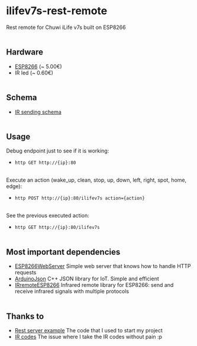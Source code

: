 # ilifev7s-rest-remote
Rest remote for Chuwi iLife v7s built on ESP8266<br><br>


## Hardware
- [ESP8266](https://www.amazon.it/versione-internet-sviluppo-wireless-Micropython/dp/B0791FJB62) (~ 5.00€)
- IR led (~ 0.60€)<br><br>


## Schema
- [IR sending schema](https://github.com/crankyoldgit/IRremoteESP8266/wiki#ir-sending)<br><br>


## Usage
Debug endpoint just to see if it is working:
- `http GET http://{ip}:80`<br><br>

Execute an action (wake_up, clean, stop, up, down, left, right, spot, home, edge):
- `http POST http://{ip}:80/ilifev7s action={action}`<br><br>

See the previous executed action:
- `http GET http://{ip}:80/ilifev7s`<br><br>


## Most important dependencies
- [ESP8266WebServer](https://github.com/esp8266/Arduino/tree/master/libraries/ESP8266WebServer) Simple web server that knows how to handle HTTP requests
- [ArduinoJson](https://github.com/bblanchon/ArduinoJson) C++ JSON library for IoT. Simple and efficient
- [IRremoteESP8266](https://github.com/crankyoldgit/IRremoteESP8266) Infrared remote library for ESP8266: send and receive infrared signals with multiple protocols<br><br>


## Thanks to
- [Rest server example](https://gist.github.com/mancusoa74/9450227d1251e0a527965e858cf6eebd#file-simplehttprest-ino) The code that I used to start my project
- [IR codes](https://github.com/z3t0/Arduino-IRremote/issues/354) The issue where I take the IR codes without pain :p
